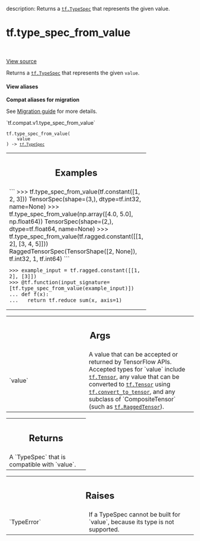 description: Returns a <a href="../tf/TypeSpec.md"><code>tf.TypeSpec</code></a> that represents the given value.

<div itemscope itemtype="http://developers.google.com/ReferenceObject">
<meta itemprop="name" content="tf.type_spec_from_value" />
<meta itemprop="path" content="Stable" />
</div>

# tf.type_spec_from_value

<!-- Insert buttons and diff -->

<table class="tfo-notebook-buttons tfo-api nocontent" align="left">

</table>

<a target="_blank" class="external" href="/code/stable/tensorflow/python/framework/type_spec.py">View source</a>



Returns a <a href="../tf/TypeSpec.md"><code>tf.TypeSpec</code></a> that represents the given `value`.


<section class="expandable">
  <h4 class="showalways">View aliases</h4>
  <p>
<b>Compat aliases for migration</b>
<p>See
<a href="https://www.tensorflow.org/guide/migrate">Migration guide</a> for
more details.</p>
<p>`tf.compat.v1.type_spec_from_value`</p>
</p>
</section>

<pre class="devsite-click-to-copy prettyprint lang-py tfo-signature-link">
<code>tf.type_spec_from_value(
    value
) -> <a href="../tf/TypeSpec.md"><code>tf.TypeSpec</code></a>
</code></pre>



<!-- Placeholder for "Used in" -->


<!-- Tabular view -->
 <table class="responsive fixed orange">
<colgroup><col width="214px"><col></colgroup>
<tr><th colspan="2"><h2 class="add-link">Examples</h2></th></tr>
<tr class="alt">
<td colspan="2">
```
>>> tf.type_spec_from_value(tf.constant([1, 2, 3]))
TensorSpec(shape=(3,), dtype=tf.int32, name=None)
>>> tf.type_spec_from_value(np.array([4.0, 5.0], np.float64))
TensorSpec(shape=(2,), dtype=tf.float64, name=None)
>>> tf.type_spec_from_value(tf.ragged.constant([[1, 2], [3, 4, 5]]))
RaggedTensorSpec(TensorShape([2, None]), tf.int32, 1, tf.int64)
```

```
>>> example_input = tf.ragged.constant([[1, 2], [3]])
>>> @tf.function(input_signature=[tf.type_spec_from_value(example_input)])
... def f(x):
...   return tf.reduce_sum(x, axis=1)
```
</td>
</tr>

</table>



<!-- Tabular view -->
 <table class="responsive fixed orange">
<colgroup><col width="214px"><col></colgroup>
<tr><th colspan="2"><h2 class="add-link">Args</h2></th></tr>

<tr>
<td>
`value`<a id="value"></a>
</td>
<td>
A value that can be accepted or returned by TensorFlow APIs. Accepted
types for `value` include <a href="../tf/Tensor.md"><code>tf.Tensor</code></a>, any value that can be converted to
<a href="../tf/Tensor.md"><code>tf.Tensor</code></a> using <a href="../tf/convert_to_tensor.md"><code>tf.convert_to_tensor</code></a>, and any subclass of
`CompositeTensor` (such as <a href="../tf/RaggedTensor.md"><code>tf.RaggedTensor</code></a>).
</td>
</tr>
</table>



<!-- Tabular view -->
 <table class="responsive fixed orange">
<colgroup><col width="214px"><col></colgroup>
<tr><th colspan="2"><h2 class="add-link">Returns</h2></th></tr>
<tr class="alt">
<td colspan="2">
A `TypeSpec` that is compatible with `value`.
</td>
</tr>

</table>



<!-- Tabular view -->
 <table class="responsive fixed orange">
<colgroup><col width="214px"><col></colgroup>
<tr><th colspan="2"><h2 class="add-link">Raises</h2></th></tr>

<tr>
<td>
`TypeError`<a id="TypeError"></a>
</td>
<td>
If a TypeSpec cannot be built for `value`, because its type
is not supported.
</td>
</tr>
</table>

